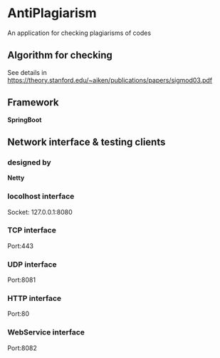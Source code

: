 # AntiPlagiarism
An application for checking plagiarisms of codes

## Algorithm for checking
See details in https://theory.stanford.edu/~aiken/publications/papers/sigmod03.pdf

## Framework
**SpringBoot**

## Network interface & testing clients
### designed by
**Netty**

### locolhost interface
Socket: 127.0.0.1:8080

### TCP interface
Port:443

### UDP interface
Port:8081

### HTTP interface
Port:80

### WebService interface
Port:8082
